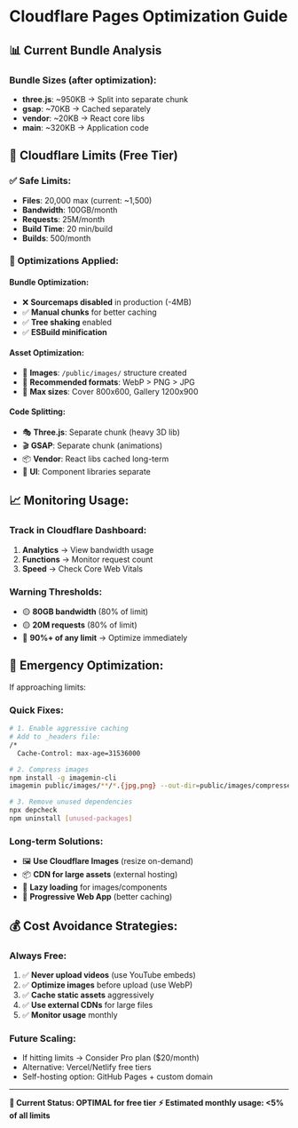 # Cloudflare Pages Optimization Guide

## 📊 Current Bundle Analysis

### Bundle Sizes (after optimization):
- **three.js**: ~950KB → Split into separate chunk
- **gsap**: ~70KB → Cached separately
- **vendor**: ~20KB → React core libs
- **main**: ~320KB → Application code

## 🎯 Cloudflare Limits (Free Tier)

### ✅ **Safe Limits:**
- **Files**: 20,000 max (current: ~1,500)
- **Bandwidth**: 100GB/month
- **Requests**: 25M/month
- **Build Time**: 20 min/build
- **Builds**: 500/month

### 🚀 **Optimizations Applied:**

#### Bundle Optimization:
- ❌ **Sourcemaps disabled** in production (-4MB)
- ✅ **Manual chunks** for better caching
- ✅ **Tree shaking** enabled
- ✅ **ESBuild minification**

#### Asset Optimization:
- 📁 **Images**: `/public/images/` structure created
- 🎨 **Recommended formats**: WebP > PNG > JPG
- 📏 **Max sizes**: Cover 800x600, Gallery 1200x900

#### Code Splitting:
- 🎭 **Three.js**: Separate chunk (heavy 3D lib)
- 🎬 **GSAP**: Separate chunk (animations)
- 📦 **Vendor**: React libs cached long-term
- 🧩 **UI**: Component libraries separate

## 📈 **Monitoring Usage:**

### Track in Cloudflare Dashboard:
1. **Analytics** → View bandwidth usage
2. **Functions** → Monitor request count
3. **Speed** → Check Core Web Vitals

### Warning Thresholds:
- 🟡 **80GB bandwidth** (80% of limit)
- 🟡 **20M requests** (80% of limit)
- 🔴 **90%+ of any limit** → Optimize immediately

## 🔧 **Emergency Optimization:**

If approaching limits:

### Quick Fixes:
```bash
# 1. Enable aggressive caching
# Add to _headers file:
/*
  Cache-Control: max-age=31536000

# 2. Compress images
npm install -g imagemin-cli
imagemin public/images/**/*.{jpg,png} --out-dir=public/images/compressed

# 3. Remove unused dependencies
npx depcheck
npm uninstall [unused-packages]
```

### Long-term Solutions:
- 🖼️ **Use Cloudflare Images** (resize on-demand)
- 📦 **CDN for large assets** (external hosting)
- 🔄 **Lazy loading** for images/components
- 📱 **Progressive Web App** (better caching)

## 💰 **Cost Avoidance Strategies:**

### Always Free:
1. ✅ **Never upload videos** (use YouTube embeds)
2. ✅ **Optimize images** before upload (use WebP)
3. ✅ **Cache static assets** aggressively
4. ✅ **Use external CDNs** for large files
5. ✅ **Monitor usage** monthly

### Future Scaling:
- If hitting limits → Consider Pro plan ($20/month)
- Alternative: Vercel/Netlify free tiers
- Self-hosting option: GitHub Pages + custom domain

---

**🎯 Current Status: OPTIMAL for free tier**
**⚡ Estimated monthly usage: <5% of all limits**